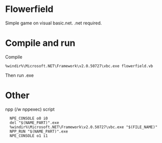 Flowerfield
===========

Simple game on visual basic.net.
.net required.


Compile and run
===========

Compile
    
    %windir%\Microsoft.NET\Framework\v2.0.50727\vbc.exe flowerfield.vb
    
Then run .exe


Other
===========
    
npp (/w nppexec) script
    
      NPE_CONSOLE o0 i0
      del "$(NAME_PART)".exe
      %windir%\Microsoft.NET\Framework\v2.0.50727\vbc.exe "$(FILE_NAME)"
      NPP_RUN "$(NAME_PART)".exe
      NPE_CONSOLE o1 i1
